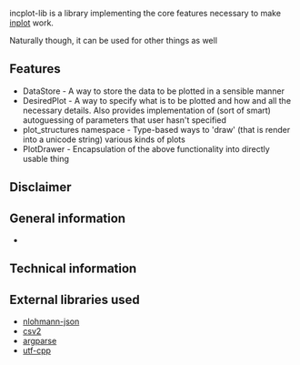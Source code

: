 incplot-lib is a library implementing the core features necessary to make [inplot](https://github.com/InCom-0/incplot) work.

Naturally though, it can be used for other things as well

## Features ##

* DataStore - A way to store the data to be plotted in a sensible manner
* DesiredPlot - A way to specify what is to be plotted and how and all the necessary details. Also provides implementation of (sort of smart) autoguessing of parameters that user hasn't specified
* plot_structures namespace - Type-based ways to 'draw' (that is render into a unicode string) various kinds of plots
* PlotDrawer - Encapsulation of the above functionality into directly usable thing

## Disclaimer ##

## General information ##

*

## Technical information ##

## External libraries used ##

* [nlohmann-json](https://github.com/nlohmann/json)
* [csv2](https://github.com/p-ranav/csv2)
* [argparse](https://github.com/p-ranav/argparse)
* [utf-cpp](https://github.com/ww898/utf-cpp)
